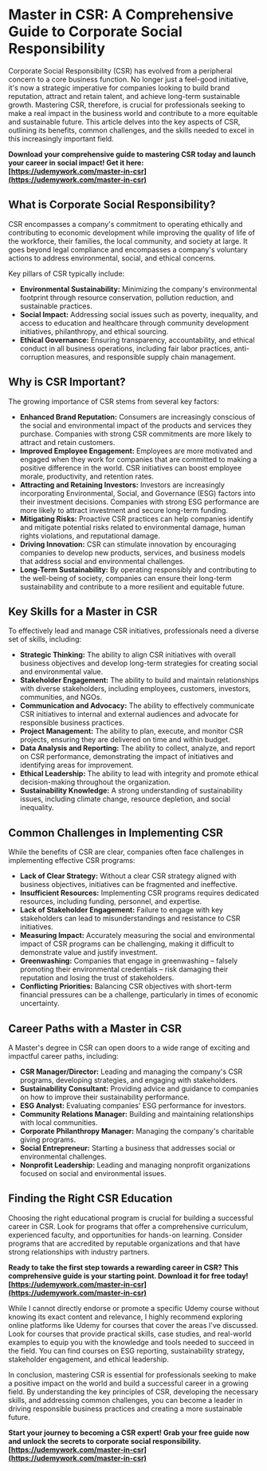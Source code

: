 # Master in CSR: A Comprehensive Guide to Corporate Social Responsibility

Corporate Social Responsibility (CSR) has evolved from a peripheral concern to a core business function. No longer just a feel-good initiative, it's now a strategic imperative for companies looking to build brand reputation, attract and retain talent, and achieve long-term sustainable growth. Mastering CSR, therefore, is crucial for professionals seeking to make a real impact in the business world and contribute to a more equitable and sustainable future. This article delves into the key aspects of CSR, outlining its benefits, common challenges, and the skills needed to excel in this increasingly important field.

**Download your comprehensive guide to mastering CSR today and launch your career in social impact! Get it here: [https://udemywork.com/master-in-csr](https://udemywork.com/master-in-csr)**

## What is Corporate Social Responsibility?

CSR encompasses a company's commitment to operating ethically and contributing to economic development while improving the quality of life of the workforce, their families, the local community, and society at large. It goes beyond legal compliance and encompasses a company's voluntary actions to address environmental, social, and ethical concerns.

Key pillars of CSR typically include:

*   **Environmental Sustainability:** Minimizing the company's environmental footprint through resource conservation, pollution reduction, and sustainable practices.
*   **Social Impact:** Addressing social issues such as poverty, inequality, and access to education and healthcare through community development initiatives, philanthropy, and ethical sourcing.
*   **Ethical Governance:** Ensuring transparency, accountability, and ethical conduct in all business operations, including fair labor practices, anti-corruption measures, and responsible supply chain management.

## Why is CSR Important?

The growing importance of CSR stems from several key factors:

*   **Enhanced Brand Reputation:** Consumers are increasingly conscious of the social and environmental impact of the products and services they purchase. Companies with strong CSR commitments are more likely to attract and retain customers.
*   **Improved Employee Engagement:** Employees are more motivated and engaged when they work for companies that are committed to making a positive difference in the world. CSR initiatives can boost employee morale, productivity, and retention rates.
*   **Attracting and Retaining Investors:** Investors are increasingly incorporating Environmental, Social, and Governance (ESG) factors into their investment decisions. Companies with strong ESG performance are more likely to attract investment and secure long-term funding.
*   **Mitigating Risks:** Proactive CSR practices can help companies identify and mitigate potential risks related to environmental damage, human rights violations, and reputational damage.
*   **Driving Innovation:** CSR can stimulate innovation by encouraging companies to develop new products, services, and business models that address social and environmental challenges.
*   **Long-Term Sustainability:** By operating responsibly and contributing to the well-being of society, companies can ensure their long-term sustainability and contribute to a more resilient and equitable future.

## Key Skills for a Master in CSR

To effectively lead and manage CSR initiatives, professionals need a diverse set of skills, including:

*   **Strategic Thinking:** The ability to align CSR initiatives with overall business objectives and develop long-term strategies for creating social and environmental value.
*   **Stakeholder Engagement:** The ability to build and maintain relationships with diverse stakeholders, including employees, customers, investors, communities, and NGOs.
*   **Communication and Advocacy:** The ability to effectively communicate CSR initiatives to internal and external audiences and advocate for responsible business practices.
*   **Project Management:** The ability to plan, execute, and monitor CSR projects, ensuring they are delivered on time and within budget.
*   **Data Analysis and Reporting:** The ability to collect, analyze, and report on CSR performance, demonstrating the impact of initiatives and identifying areas for improvement.
*   **Ethical Leadership:** The ability to lead with integrity and promote ethical decision-making throughout the organization.
*   **Sustainability Knowledge:** A strong understanding of sustainability issues, including climate change, resource depletion, and social inequality.

## Common Challenges in Implementing CSR

While the benefits of CSR are clear, companies often face challenges in implementing effective CSR programs:

*   **Lack of Clear Strategy:** Without a clear CSR strategy aligned with business objectives, initiatives can be fragmented and ineffective.
*   **Insufficient Resources:** Implementing CSR programs requires dedicated resources, including funding, personnel, and expertise.
*   **Lack of Stakeholder Engagement:** Failure to engage with key stakeholders can lead to misunderstandings and resistance to CSR initiatives.
*   **Measuring Impact:** Accurately measuring the social and environmental impact of CSR programs can be challenging, making it difficult to demonstrate value and justify investment.
*   **Greenwashing:** Companies that engage in greenwashing – falsely promoting their environmental credentials – risk damaging their reputation and losing the trust of stakeholders.
*   **Conflicting Priorities:** Balancing CSR objectives with short-term financial pressures can be a challenge, particularly in times of economic uncertainty.

## Career Paths with a Master in CSR

A Master's degree in CSR can open doors to a wide range of exciting and impactful career paths, including:

*   **CSR Manager/Director:** Leading and managing the company's CSR programs, developing strategies, and engaging with stakeholders.
*   **Sustainability Consultant:** Providing advice and guidance to companies on how to improve their sustainability performance.
*   **ESG Analyst:** Evaluating companies' ESG performance for investors.
*   **Community Relations Manager:** Building and maintaining relationships with local communities.
*   **Corporate Philanthropy Manager:** Managing the company's charitable giving programs.
*   **Social Entrepreneur:** Starting a business that addresses social or environmental challenges.
*   **Nonprofit Leadership:** Leading and managing nonprofit organizations focused on social and environmental issues.

## Finding the Right CSR Education

Choosing the right educational program is crucial for building a successful career in CSR. Look for programs that offer a comprehensive curriculum, experienced faculty, and opportunities for hands-on learning. Consider programs that are accredited by reputable organizations and that have strong relationships with industry partners.

**Ready to take the first step towards a rewarding career in CSR? This comprehensive guide is your starting point. Download it for free today! [https://udemywork.com/master-in-csr](https://udemywork.com/master-in-csr)**

While I cannot directly endorse or promote a specific Udemy course without knowing its exact content and relevance, I highly recommend exploring online platforms like Udemy for courses that cover the areas I've discussed. Look for courses that provide practical skills, case studies, and real-world examples to equip you with the knowledge and tools needed to succeed in the field. You can find courses on ESG reporting, sustainability strategy, stakeholder engagement, and ethical leadership.

In conclusion, mastering CSR is essential for professionals seeking to make a positive impact on the world and build a successful career in a growing field. By understanding the key principles of CSR, developing the necessary skills, and addressing common challenges, you can become a leader in driving responsible business practices and creating a more sustainable future.

**Start your journey to becoming a CSR expert! Grab your free guide now and unlock the secrets to corporate social responsibility. [https://udemywork.com/master-in-csr](https://udemywork.com/master-in-csr)**
